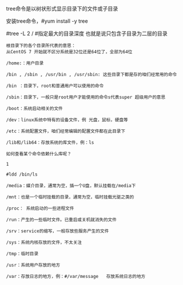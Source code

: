 tree命令是以树状形式显示目录下的文件或子目录

安装tree命令，#yum install -y tree

#tree -L 2 /      #指定最大的目录深度 也就是说只包含子目录为二层的目录

	根目录下的各个目录所代表的意思：
	从CentOS 7 开始就不区分系统是32位还是64位了，全部为64位

	/home:：用户目录

	/bin , /sbin , /usr/bin , /usr/sbin: 这些目录下都是存的咱们经常用的命令

	/bin ：目录下，root和普通用户可以使用的命令

	/sbin：目录下，一般只是root用户才能使用的命令s代表super 超级用户的意思

	/boot：系统启动相关的文件

	/dev：linux系统中特有的设备文件，例 光盘，鼠标，硬盘等

	/etc：系统配置文件，咱们经常编辑的配置文件都在此目录下

	/lib和/lib64：存放系统的库文件，例：ls

	如何查看某个命令依赖什么库呢？

	1

	#ldd /bin/ls

	/media：媒介目录，通常为空，插一个U盘，默认挂载在/media下

	/mnt：也是一个临时挂载的目录，通常为空，临时挂载光驱之类的

	/proc： 系统启动的一些进程文件

	/run：产生的一些临时文件。已重启或关机就消失的文件

	/srv：service的缩写，一般存放些服务产生的文件

	/sys：系统内核存放的文件，不太关注

	/tmp：临时目录

	/usr：系统用户存放的地方

	/var：存放日志的地方，例：#/var/message   存放系统日志的地方